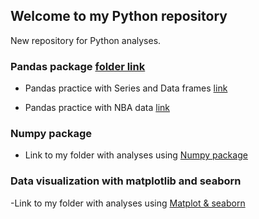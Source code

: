## Welcome to my Python repository

New repository for Python analyses.

### Pandas package [folder link](https://github.com/JuanmaMN/Python/tree/master/pandas)
  
-  Pandas practice with Series and Data frames [link](https://github.com/JuanmaMN/Python/blob/master/pandas/DataFrameandSeries.md)

-  Pandas practice with NBA data [link](https://github.com/JuanmaMN/Python/tree/master/pandas/NBA_analytics_with_pandas)   


### Numpy package

-  Link to my folder with analyses using [Numpy package](https://github.com/JuanmaMN/Python/tree/master/numpy)


### Data visualization with matplotlib and seaborn

-Link to my folder with analyses using [Matplot & seaborn](https://github.com/JuanmaMN/Python/blob/master/data_visualization/matplotlib_seaborn.md)
